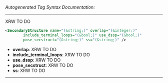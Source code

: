 _Autogenerated Tag Syntax Documentation:_

---
XRW TO DO

```xml
<SecondaryStructure name="(&string;)" overlap="(&integer;)"
        include_terminal_loops="(&bool;)" use_dssp="(&bool;)"
        pose_secstruct="(&string;)" ss="(&string;)" />
```

-   **overlap**: XRW TO DO
-   **include_terminal_loops**: XRW TO DO
-   **use_dssp**: XRW TO DO
-   **pose_secstruct**: XRW TO DO
-   **ss**: XRW TO DO

---
